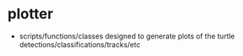 # plotter

- scripts/functions/classes designed to generate plots of the turtle detections/classifications/tracks/etc
